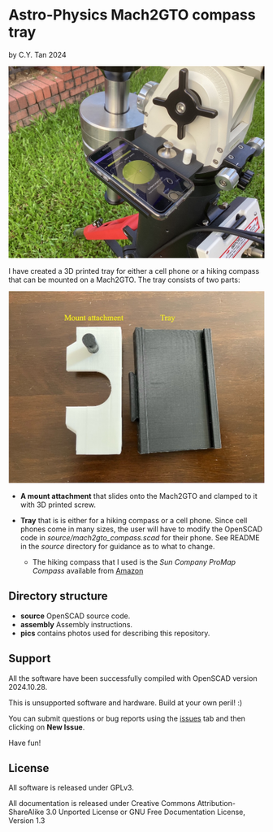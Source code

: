 # Astro-Physics Mach2GTO compass tray

by C.Y. Tan 2024

![Tray](https://github.com/cytan299/Mach2GTO_compass/blob/main//pics/compass_tray.jpg)

I have created a 3D printed tray for either a cell phone or a hiking
compass that can be mounted on a Mach2GTO.  The tray consists of two
parts:

![Attachment_Tray](https://github.com/cytan299/Mach2GTO_compass/blob/main//pics/attachment_tray.jpeg)


* **A mount attachment** that slides onto the Mach2GTO and
  clamped to it with 3D printed screw.
  
* **Tray** that is is either for a hiking compass or a cell
  phone. Since cell phones come in many sizes, the user will have to
  modify the OpenSCAD code in _source/mach2gto_compass.scad_ for their
  phone. See README in the _source_ directory for guidance as to what
  to change.
  * The hiking compass that I used is the _Sun Company ProMap Compass_
    available from [Amazon](https://www.amazon.com/Sun-Company-ProMap-Compass-Orienteering/dp/B0BSB7CK6H/ref=sr_1_1?crid=ZWZMW4UPDAT9&dib=eyJ2IjoiMSJ9.PTZqovFsVuQk3P45Le2lTuAsgPY44nySoG10m8s-QUuoT1wN7dO-BFimQgfy31KC_YmA8sLe666aclBQXb9lEbcNqpF3awJ3ZINpGZ0XESWjY2NOR7VNBA1JpDoWsMifdDZDIUJLesX8HBHJGt1RxLk3mVy5rUpbl2KBz1uPtOPo6wgXmPjslWVs-K_GiZJGgon0kJY_P5RN482iRCkKOnEb71ZqvgoTGo_J1YwDRO4qFGxL4XH927XOVDhtrkYt692_lA3Ms2lrfuJUiz-jFO6ViczCguzPnb_2_r6vVZA.qHjP3ISotJTO9xLwJP26toHr-h7VLB3HC0Cjn3-bgD4&dib_tag=se&keywords=Sun+Company+ProMap+Compass&qid=1731036913&sprefix=sun+company+promap+compass%2Caps%2C430&sr=8-1)
	
## Directory structure
* **source** OpenSCAD source code.
* **assembly** Assembly instructions.
* **pics** contains photos used for describing this repository.

## Support

All the software have been successfully compiled with OpenSCAD version
2024.10.28.

This is unsupported software and hardware. Build at your own peril! :)

You can submit questions or bug reports using the
[issues](https://github.com/cytan299/Mach2GTO_compass/issues) tab 
and then clicking on **New Issue**.

Have fun!

## License

All software is released under GPLv3.

All documentation is released under Creative Commons
Attribution-ShareAlike 3.0 Unported License or GNU Free
Documentation License, Version 1.3


    
  
  
  
  







